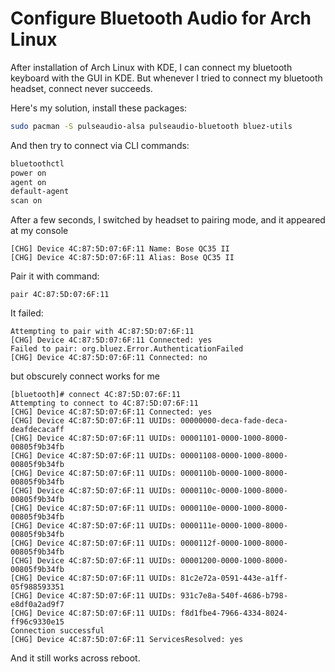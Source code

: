 # Configure Bluetooth Audio for Arch Linux 

After installation of Arch Linux with KDE, I can connect my bluetooth keyboard with the GUI in KDE. But whenever I tried to connect my bluetooth headset, connect never succeeds.

Here's my solution, install these packages:

```bash
sudo pacman -S pulseaudio-alsa pulseaudio-bluetooth bluez-utils
```

And then try to connect via CLI commands:

```bash
bluetoothctl
power on
agent on
default-agent
scan on
```

After a few seconds, I switched by headset to pairing mode, and it appeared at my console

```
[CHG] Device 4C:87:5D:07:6F:11 Name: Bose QC35 II
[CHG] Device 4C:87:5D:07:6F:11 Alias: Bose QC35 II
```

Pair it with command:

```
pair 4C:87:5D:07:6F:11
```

It failed:

```
Attempting to pair with 4C:87:5D:07:6F:11
[CHG] Device 4C:87:5D:07:6F:11 Connected: yes
Failed to pair: org.bluez.Error.AuthenticationFailed
[CHG] Device 4C:87:5D:07:6F:11 Connected: no
```

but obscurely connect works for me

```
[bluetooth]# connect 4C:87:5D:07:6F:11
Attempting to connect to 4C:87:5D:07:6F:11
[CHG] Device 4C:87:5D:07:6F:11 Connected: yes
[CHG] Device 4C:87:5D:07:6F:11 UUIDs: 00000000-deca-fade-deca-deafdecacaff
[CHG] Device 4C:87:5D:07:6F:11 UUIDs: 00001101-0000-1000-8000-00805f9b34fb
[CHG] Device 4C:87:5D:07:6F:11 UUIDs: 00001108-0000-1000-8000-00805f9b34fb
[CHG] Device 4C:87:5D:07:6F:11 UUIDs: 0000110b-0000-1000-8000-00805f9b34fb
[CHG] Device 4C:87:5D:07:6F:11 UUIDs: 0000110c-0000-1000-8000-00805f9b34fb
[CHG] Device 4C:87:5D:07:6F:11 UUIDs: 0000110e-0000-1000-8000-00805f9b34fb
[CHG] Device 4C:87:5D:07:6F:11 UUIDs: 0000111e-0000-1000-8000-00805f9b34fb
[CHG] Device 4C:87:5D:07:6F:11 UUIDs: 0000112f-0000-1000-8000-00805f9b34fb
[CHG] Device 4C:87:5D:07:6F:11 UUIDs: 00001200-0000-1000-8000-00805f9b34fb
[CHG] Device 4C:87:5D:07:6F:11 UUIDs: 81c2e72a-0591-443e-a1ff-05f988593351
[CHG] Device 4C:87:5D:07:6F:11 UUIDs: 931c7e8a-540f-4686-b798-e8df0a2ad9f7
[CHG] Device 4C:87:5D:07:6F:11 UUIDs: f8d1fbe4-7966-4334-8024-ff96c9330e15
Connection successful
[CHG] Device 4C:87:5D:07:6F:11 ServicesResolved: yes
```

And it still works across reboot.